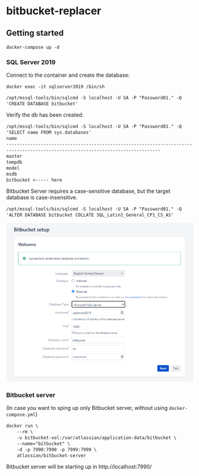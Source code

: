 # bitbucket-replacer

## Getting started

```cli
docker-compose up -d
```

### SQL Server 2019

Connect to the container and create the database:

```cli
docker exec -it sqlserver2019 /bin/sh
```

```cli
/opt/mssql-tools/bin/sqlcmd -S localhost -U SA -P "Password01." -Q 'CREATE DATABASE bitbucket'
```

Verify the db has been created:

```cli
/opt/mssql-tools/bin/sqlcmd -S localhost -U SA -P "Password01." -Q 'SELECT name FROM sys.databases'
name
--------------------------------------------------------------------------------------------------------------------------------
master
tempdb
model
msdb
bitbucket <----- here
```

Bitbucket Server requires a case-sensitive database, but the target database is case-insensitive.

```cli
/opt/mssql-tools/bin/sqlcmd -S localhost -U SA -P "Password01." -Q 'ALTER DATABASE bitbucket COLLATE SQL_Latin1_General_CP1_CS_AS'
```

![bitbucket-sql-server-setup](./docs/images/bitbucket-sql-server-setup.PNG)

### Bitbucket server

(In case you want to sping up only Bitbucket server, without using `docker-compose.yml`)

```cli
docker run \
    --rm \
    -v bitbucket-vol:/var/atlassian/application-data/bitbucket \
    --name="bitbucket" \
    -d -p 7990:7990 -p 7999:7999 \
    atlassian/bitbucket-server
```

Bitbucket server will be starting up in http://localhost:7990/
